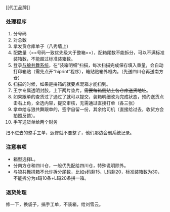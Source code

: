 [[代工品牌]]

### 处理程序
1. 分号码
2. 对总数
3. 拿发货仓库单子（八秀墙上）
4. 配数量（==号码一致优先级大于整箱==），配箱尾数不能拆分，可以不满标准装箱数，不能超过标准装箱数。
5. 登录[与狼共舞系统](http://scm.d-wolves.cn/login?navipath=%2F)，在“装箱明细”扫描，每次扫描完成保存填入重量，会自动打印箱贴（需先点开“hiprint”程序），箱贴贴箱外框内。（先送四川仓再送南方仓）
6. 扫描的时候，如果是拼箱的就要点混箱才能扫到。
7. 王字专属透明封胶，上下两片垫片，~~需要每箱侧贴上各仓库送货地址~~。
8. 如果跟单的查货过了通过了就可以提交，装箱明细改为完成状态，预约送货点击右上角，全选内容，提交审核，无需通过直接打单（各三张）
9. 拿单给与狼共舞跟单的，签字自留一份，其余给司机（直接给过去，收货方会拍照反馈）。
10. 手写送货单给两个财务

扫不进去的整手工单，返修就不要整了，他们那边会删系统记录。

### 注意事项

- 箱型选择L。
- 分南方仓和四川仓，一般优先配给四川仓，特殊说明除外。
- 与狼共舞拼箱不允许拆分尾数，比如s码剩15、L码剩20，标准装箱数为30，不能拆分为s码10条+L码20条拼一箱。

### 退货处理
修一下，换袋子，搞手工单，不装箱，给刘雪云。


